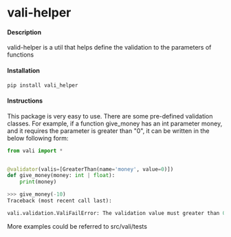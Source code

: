# vali-helper

#### Description
valid-helper is a util that helps define the validation to the parameters of functions

#### Installation
```bash
pip install vali_helper
```

#### Instructions
This package is very easy to use. There are some pre-defined validation classes. For example, if a function give_money
has an int parameter money, and it requires the parameter is greater than "0", it can be written in the below following
form:
```python
from vali import *


@validator(valis=[GreaterThan(name='money', value=0)])
def give_money(money: int | float):
    print(money)

>>> give_money(-10)
Traceback (most recent call last):

vali.validation.ValiFailError: The validation value must greater than 0, but provided -10
```
More examples could be referred to src/vali/tests
